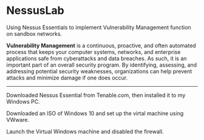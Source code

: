 # NessusLab
Using Nessus Essentials to implement Vulnerability Management function on sandbox networks.

**Vulnerability Management** is a continuous, proactive, and often automated process that keeps your computer systems, networks, and enterprise applications safe from cyberattacks and data breaches. As such, it is an important part of an overall security program. By identifying, assessing, and addressing potential security weaknesses, organizations can help prevent attacks and minimize damage if one does occur.

<hr></hr>

Downloaded Nessus Essential from Tenable.com, then installed it to my Windows PC.

Downloaded an ISO of Windows 10 and set up the virtal machine using VWware.

Launch the Virtual Windows machine and disabled the firewall. 
